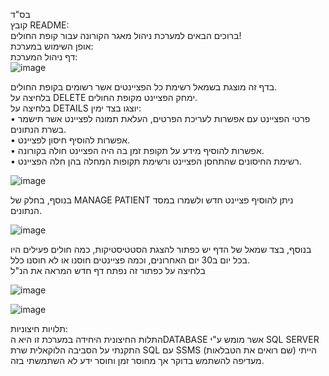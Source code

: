 בס"ד                 
קובץ README:             
ברוכים הבאים למערכת ניהול מאגר הקורונה עבור קופת החולים!                      
אופן השימוש במערכת:                       
דף ניהול המערכת:                  
 ![image](https://github.com/EsterNadler/Hadasim4.0/assets/116828559/8f9aa427-1253-4121-8aef-45e71e635d99)

בדף זה מוצגת בשמאל רשימת כל הפציינטים אשר רשומים בקופת החולים.              
בלחיצה על DELETE ימחק הפציינט מקופת החולים.                
בלחיצה על DETAILS יוצגו בצד ימין:                          
•	 פרטי הפציינט עם אפשרות לעריכת הפרטים, העלאת תמונה לפציינט אשר תישמר בשרת הנתונים.                
•	אפשרות להוסיף חיסון לפציינט.               
•	אפשרות להוסיף מידע על תקופת זמן בה היה הפציינט חולה בקורונה.              
•	רשימת החיסונים שהתחסן הפציינט ורשימת תקופות המחלה בהן חלה הפציינט.                

![image](https://github.com/EsterNadler/Hadasim4.0/assets/116828559/377b85b7-2672-43c0-af8d-166351f7aa72)

 

בנוסף, בחלק של MANAGE PATIENT ניתן להוסיף פציינט חדש ולשמרו במסד הנתונים.             
 
![image](https://github.com/EsterNadler/Hadasim4.0/assets/116828559/dcb9f2f4-c19b-492c-ae18-f207643ea353)

בנוסף, בצד שמאל של הדף יש כפתור להצגת הסטטיסטיקות, כמה חולים פעילים היו בכל יום ב30 יום האחרונים, וכמה פציינטים חוסנו או לא חוסנו כלל.              
בלחיצה על כפתור זה נפתח דף חדש המראה את הנ"ל                  
 
 ![image](https://github.com/EsterNadler/Hadasim4.0/assets/116828559/b83bed3c-cdde-46e8-9e8c-30a4f3b3a2aa)

 ![image](https://github.com/EsterNadler/Hadasim4.0/assets/116828559/2bf004d3-4d59-4de7-b376-c0fd1f26a463)




 


תלויות חיצוניות:             
התלות החיצונית היחידה במערכת זו היא הDATABASE אשר מומש ע"י SQL SERVER                
התקנתי על הסביבה הלוקאלית שרת SQL עם SSMS (שם רואים את הטבלאות) הייתי מעדיפה להשתמש בדוקר אך מחוסר זמן וחוסר ידע לא השתמשתי בזה.                 
